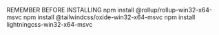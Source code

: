 REMEMBER BEFORE INSTALLING
npm install @rollup/rollup-win32-x64-msvc
npm install @tailwindcss/oxide-win32-x64-msvc
npm install lightningcss-win32-x64-msvc